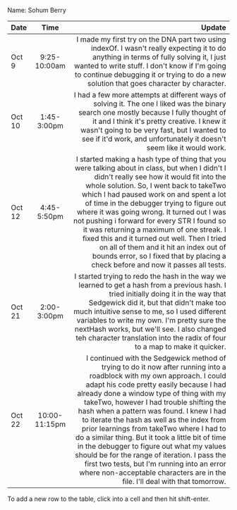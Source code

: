 Name: Sohum Berry

| Date   |     Time      |                                                                                                                                                                                                                                                                                                                                                                                                                                                                                                                                                                                                                                                                              Update |
|:-------|:-------------:|------------------------------------------------------------------------------------------------------------------------------------------------------------------------------------------------------------------------------------------------------------------------------------------------------------------------------------------------------------------------------------------------------------------------------------------------------------------------------------------------------------------------------------------------------------------------------------------------------------------------------------------------------------------------------------:|
| Oct 9  | 9:25-10:00am  |                                                                                                                                                                                                                                                                                                                                                                                                  I made my first try on the DNA part two using indexOf. I wasn't really expecting it to do anything in terms of fully solving it, I just wanted to write stuff. I don't know if I'm going to continue debugging it or trying to do a new solution that goes character by character. |
| Oct 10 |  1:45-3:00pm  |                                                                                                                                                                                                                                                                                                                                                                         I had a few more attempts at different ways of solving it. The one I liked was the binary search one mostly because I fully thought of it and I think it's pretty creative. I knew it wasn't going to be very fast, but I wanted to see if it'd work, and unfortunately it doesn't seem like it would work. |
| Oct 12 |  4:45-5:50pm  |                                                                              I started making a hash type of thing that you were talking about in class, but when I didn't I didn't really see how it would fit into the whole solution. So, I went back to takeTwo which I had paused work on and spent a lot of time in the debugger trying to figure out where it was going wrong. It turned out I was not pushing i forward for every STR I found so it was returning a maximum of one streak. I fixed this and it turned out well. Then I tried on all of them and it hit an index out of bounds error, so I fixed that by placing a check before and now it passes all tests. |
| Oct 21 |  2:00-3:00pm  |                                                                                                                                                                                                                                                                        I started trying to redo the hash in the way we learned to get a hash from a previous hash. I tried initially doing it in the way that Sedgewick did it, but that didn't make too much intuitive sense to me, so I used different variables to write my own. I'm pretty sure the nextHash works, but we'll see. I also changed teh character translation into the radix of four to a map to make it quicker. |
| Oct 22 | 10:00-11:15pm | I continued with the Sedgewick method of trying to do it now after running into a roadblock with my own approach. I could adapt his code pretty easily because I had already done a window type of thing with my takeTwo, however I had trouble shifting the hash when a pattern was found. I knew I had to iterate the hash as well as the index from prior learnings from takeTwo where I had to do a similar thing. But it took a little bit of time in the debugger to figure out what my values should be for the range of iteration. I pass the first two tests, but I'm running into an error where non-acceptable characters are in the file. I'll deal with that tomorrow. |


To add a new row to the table, click into a cell and then hit shift-enter.